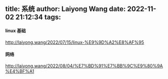 title: 系统
author: Laiyong Wang
date: 2022-11-02 21:12:34
tags:
---
#### linux 基础
<http://laiyong.wang/2022/07/15/linux-%E9%9D%A2%E8%AF%95>
#### 网络
<http://laiyong.wang/2022/08/04/%E7%BD%91%E7%BB%9C%E9%80%9A%E4%BF%A1>